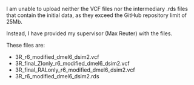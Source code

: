 I am unable to upload neither the VCF files nor the intermediary .rds files that contain the initial data, as they exceed the GitHub repository limit of 25Mb.

Instead, I have provided my supervisor (Max Reuter) with the files.

These files are:
- 3R_r6_modified_dmel6_dsim2.vcf
- 3R_final_ZIonly_r6_modified_dmel6_dsim2.vcf
- 3R_final_RALonly_r6_modified_dmel6_dsim2.vcf
- 3R_r6_modified_dmel6_dsim2.rds

